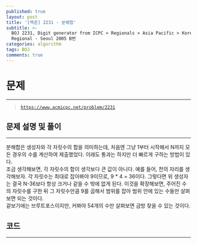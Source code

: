 ```yaml
---
published: true
layout: post
title: '[백준] 2231 - 분해합'
subtitle: >-
  BOJ 2231, Digit generator from ICPC > Regionals > Asia Pacific > Korea > Asia
  Regional - Seoul 2005 B번
categories: algorithm
tags: BOJ
comments: true
---
```

# **문제**
---
> [`https://www.acmicpc.net/problem/2231`](https://www.acmicpc.net/problem/2231)

## **문제 설명 및 풀이**
---
분해합은 생성자와 각 자릿수의 합을 의미하는데, 처음엔 그냥 1부터 시작해서 N까지 모든 경우의 수를 계산하여 제출했었다. 이래도 통과는 하지만 더 빠르게 구하는 방법이 있다.  
조금 생각해보면, 각 자릿수의 합이 생각보다 큰 값이 아니다. 예를 들어, 천의 자리를 생각해보자. 각 자릿수는 최대로 잡아봐야 9이므로, 9 * 4 = 36이다. 그렇다면 위 생성자는 결국 N-36보다 항상 크거나 같을 수 밖에 없게 된다. 이것을 확장해보면, 주어진 수의 자릿수를 구한 뒤 그 자릿수만큼 9를 곱해서 범위를 잡아 범위 안에 있는 수들만 살펴보면 되는 것이다.  
겉보기에는 브루트포스이지만, 커봐야 54개의 수만 살펴보면 금방 찾을 수 있는 것이다.  

## **코드**
---
<script src="https://gist.github.com/sundongkim-dev/1dfdf6762d8b25a48031ff5a1c4aaeb5.js"></script>
